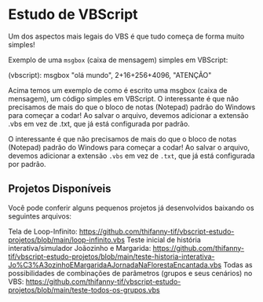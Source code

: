 # Estudo de VBScript

Um dos aspectos mais legais do VBS é que tudo começa de forma muito simples!

Exemplo de uma `msgbox` (caixa de mensagem) simples em VBScript:

(vbscript):
msgbox "olá mundo", 2+16+256+4096, "ATENÇÃO"


Acima temos um exemplo de como é escrito uma msgbox (caixa de mensagem), um código simples em VBScript.
O interessante é que não precisamos de mais do que o bloco de notas (Notepad) padrão do Windows para começar a codar!
Ao salvar o arquivo, devemos adicionar a extensão .vbs em vez de .txt, que já está configurada por padrão.

O interessante é que não precisamos de mais do que o bloco de notas (Notepad) padrão do Windows para começar a codar! Ao salvar o arquivo, devemos adicionar a extensão `.vbs` em vez de `.txt`, que já está configurada por padrão.

## Projetos Disponíveis

Você pode conferir alguns pequenos projetos já desenvolvidos baixando os seguintes arquivos:

Tela de Loop-Infinito:
  https://github.com/thifanny-tif/vbscript-estudo-projetos/blob/main/loop-infinito.vbs
Teste inicial de história interativa/simulador Joãozinho e Margarida:
  https://github.com/thifanny-tif/vbscript-estudo-projetos/blob/main/teste-historia-interativa-Jo%C3%A3ozinhoEMargaridaAJornadaNaFlorestaEncantada.vbs
Todas as possibilidades de combinações de parâmetros (grupos e seus cenários) no VBS:
  https://github.com/thifanny-tif/vbscript-estudo-projetos/blob/main/teste-todos-os-grupos.vbs

